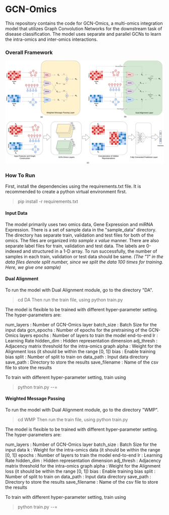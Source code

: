 # GCN-Omics

This repository contains the code for GCN-Omics, a multi-omics integration model that utilizes Graph Convolution Networks for the downstream task of disease classification. The model uses separate and parallel GCNs to learn the intra-omics and inter-omics interactions.

### Overall Framework
<img src="GCN-Omics/Arch.jpg">

### How To Run

First, install the dependencies using the requirements.txt file. It is recommended to create a python virtual environment first.
> pip install -r requirements.txt

#### Input Data
The model primarily uses two omics data, Gene Expression and miRNA Expression. There is a set of sample data in the "sample_data" directory. The directory has separate train, validation and test files for both of the omics. The files are organized into *sample x value* manner. There are also separate label files for train, validation and test data. The labels are 0-indexed and structured in a 1-D array. To run successfully, the number of samples in each train, validation or test data should be same. *(The "1" in the data files denote split number, since we split the data 100 times for training. Here, we give one sample)*

#### Dual Alignment
To run the model with Dual Alignment module, go to the directory "DA".
> cd DA
Then run the train file, using
> python train.py

The model is flexible to be trained with different hyper-parameter setting. The hyper-parameters are:

num_layers : Number of GCN-Omics layer
batch_size : Batch Size for the input data
gcn_epochs : Number of epochs for the pretraining of the GCN-Omics layers
epochs : Number of layers to train the model end-to-end
lr : Learning Rate
hidden_dim : Hidden representation dimension
adj_thresh : Adjacency matrix threshold for the intra-omics graph
alpha : Weight for the Alignment loss (it should be within the range [0, 1])
bias : Enable training bias
split : Number of split to train on
data_path : Input data directory
save_path : Directory to store the results
save_filename : Name of the csv file to store the results

To train with different hyper-parameter setting, train using
> python train.py --<hyper-parameter>=<value>

#### Weighted Message Passing
To run the model with Dual Alignment module, go to the directory "WMP".
> cd WMP
Then run the train file, using
> python train.py

The model is flexible to be trained with different hyper-parameter setting. The hyper-parameters are:

num_layers : Number of GCN-Omics layer
batch_size : Batch Size for the input data
k : Weight for the intra-omics data (it should be within the range [0, 1])
epochs : Number of layers to train the model end-to-end
lr : Learning Rate
hidden_dim : Hidden representation dimension
adj_thresh : Adjacency matrix threshold for the intra-omics graph
alpha : Weight for the Alignment loss (it should be within the range [0, 1])
bias : Enable training bias
split : Number of split to train on
data_path : Input data directory
save_path : Directory to store the results
save_filename : Name of the csv file to store the results

To train with different hyper-parameter setting, train using
> python train.py --<hyper-parameter>=<value>